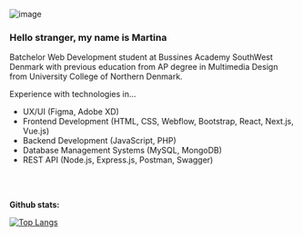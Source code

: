 ![image](https://github.com/MartinaMax/MartinaMax/assets/93907331/d5f94593-acab-47d1-b8e8-2d5d5743d73d)

### Hello stranger, my name is Martina  


Batchelor Web Development student at Bussines Academy SouthWest Denmark with previous education from AP degree in Multimedia Design from University College of Northern Denmark. 


Experience with technologies in...
- UX/UI (Figma, Adobe XD)
- Frontend Development (HTML, CSS, Webflow, Bootstrap, React, Next.js, Vue.js)
- Backend Development (JavaScript, PHP)
- Database Management Systems (MySQL, MongoDB)
- REST API (Node.js, Express.js, Postman, Swagger)

<br><br> 
    
<p><strong>Github stats:</strong></p>

[![Top Langs](https://github-readme-stats.vercel.app/api/top-langs/?username=MartinaMax&theme=radical)](https://github.com/anuraghazra/github-readme-stats)
